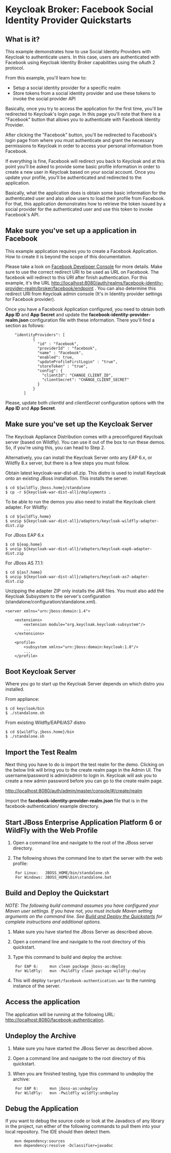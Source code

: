 # Keycloak Broker: Facebook Social Identity Provider Quickstarts

What is it?
-----------

This example demonstrates how to use Social Identity Providers with Keycloak to authenticate users. In this case,
users are authenticated with Facebook using Keycloak Identity Broker capabilities using the oAuth 2 protocol.

From this example, you'll learn how to:

* Setup a social identity provider for a specific realm
* Store tokens from a social identity provider and use these tokens to invoke the social provider API

Basically, once you try to access the application for the first time, you'll be redirected to Keycloak's login page.
In this page you'll note that there is a "Facebook" button that allows you to authenticate with Facebook Identity Provider.

After clicking the "Facebook" button, you'll be redirected to Facebook's login page from where you must authenticate
and grant the necessary permissions to Keycloak in order to access your personal information from Facebook.

If everything is fine, Facebook will redirect you back to Keycloak and at this point you'll be asked to provide some
basic profile information in order to create a new user in Keycloak based on your social account. Once you update your profile,
you'll be authenticated and redirected to the application.

Basically, what the application does is obtain some basic information for the authenticated user and also allow users to
load their profile from Facebook. For that, this application demonstrates how to retrieve the token issued by a social provider
for the authenticated user and use this token to invoke Facebook's API.

Make sure you've set up a application in Facebook
--------------------------------------

This example application requires you to create a Facebook Application. How to create it is beyond the scope of this
documentation.

Please take a look on [Facebook Developer Console](https://developers.facebook.com/apps/) for more details. Make sure to use the correct
redirect URI to be used as URL on Facebook. The facebook will redirect to this URI after finish authentication. For this example, it's the URL
[http://localhost:8080/auth/realms/facebook-identity-provider-realm/broker/facebook/endpoint](http://localhost:8080/auth/realms/facebook-identity-provider-realm/broker/facebook/endpoint) .
You can also determine this redirect URI from Keycloak admin console (It's in Identity provider settings for Facebook provider).

Once you have a Facebook Application configured, you need to obtain both **App ID** and **App Secret** and update the
**facebook-identity-provider-realm.json** configuration file with these information. There you'll find a section as follows:

        "identityProviders": [
                {
                  "id" : "facebook",
                  "providerId" : "facebook",
                  "name" : "Facebook",
                  "enabled": true,
                  "updateProfileFirstLogin" : "true",
                  "storeToken" : "true",
                  "config": {
                    "clientId": "CHANGE_CLIENT_ID",
                    "clientSecret": "CHANGE_CLIENT_SECRET"
                  }
                }
            ]

Please, update both *clientId* and *clientSecret* configuration options with the **App ID** and **App Secret**.

Make sure you've set up the Keycloak Server
--------------------------------------
The Keycloak Appliance Distribution comes with a preconfigured Keycloak server (based on Wildfly).  You can use it out of
the box to run these demos.  So, if you're using this, you can head to Step 2.

Alternatively, you can install the Keycloak Server onto any EAP 6.x, or Wildfly 8.x server, but there is
a few steps you must follow.

Obtain latest keycloak-war-dist-all.zip.  This distro is used to install Keycloak onto an existing JBoss installation.
This installs the server.

    $ cd ${wildfly.jboss.home}/standalone
    $ cp -r ${keycloak-war-dist-all}/deployments .

To be able to run the demos you also need to install the Keycloak client adapter. For Wildfly:

    $ cd ${wildfly.home}
    $ unzip ${keycloak-war-dist-all}/adapters/keycloak-wildfly-adapter-dist.zip

For JBoss EAP 6.x

    $ cd ${eap.home}
    $ unzip ${keycloak-war-dist-all}/adapters/keycloak-eap6-adapter-dist.zip

For JBoss AS 7.1.1:

    $ cd ${as7.home}
    $ unzip ${keycloak-war-dist-all}/adapters/keycloak-as7-adapter-dist.zip

Unzipping the adapter ZIP only installs the JAR files.  You must also add the Keycloak Subsystem to the server's
configuration (standalone/configuration/standalone.xml).

    <server xmlns="urn:jboss:domain:1.4">

        <extensions>
            <extension module="org.keycloak.keycloak-subsystem"/>
            ...
        </extensions>

        <profile>
            <subsystem xmlns="urn:jboss:domain:keycloak:1.0"/>
            ...
        </profile>

Boot Keycloak Server
---------------------------------------
Where you go to start up the Keycloak Server depends on which distro you installed.

From appliance:

```
$ cd keycloak/bin
$ ./standalone.sh
```


From existing Wildfly/EAP6/AS7 distro

```
$ cd ${wildfly.jboss.home}/bin
$ ./standalone.sh
```


Import the Test Realm
---------------------------------------
Next thing you have to do is import the test realm for the demo.  Clicking on the below link will bring you to the
create realm page in the Admin UI.  The username/password is admin/admin to login in.  Keycloak will ask you to
create a new admin password before you can go to the create realm page.

[http://localhost:8080/auth/admin/master/console/#/create/realm](http://localhost:8080/auth/admin/master/console/#/create/realm)

Import the **facebook-identity-provider-realm.json** file that is in the facebook-authentication/ example directory.


Start JBoss Enterprise Application Platform 6 or WildFly with the Web Profile
-------------------------

1. Open a command line and navigate to the root of the JBoss server directory.
2. The following shows the command line to start the server with the web profile:

        For Linux:   JBOSS_HOME/bin/standalone.sh
        For Windows: JBOSS_HOME\bin\standalone.bat


Build and Deploy the Quickstart
-------------------------

_NOTE: The following build command assumes you have configured your Maven user settings. If you have not, you must include Maven setting arguments on the command line. See [Build and Deploy the Quickstarts](../README.md#build-and-deploy-the-quickstarts) for complete instructions and additional options._

1. Make sure you have started the JBoss Server as described above.
2. Open a command line and navigate to the root directory of this quickstart.
3. Type this command to build and deploy the archive:

        For EAP 6:     mvn clean package jboss-as:deploy
        For WildFly:   mvn -Pwildfly clean package wildfly:deploy

4. This will deploy `target/facebook-authentication.war` to the running instance of the server.


Access the application
---------------------

The application will be running at the following URL: <http://localhost:8080/facebook-authentication>.


Undeploy the Archive
--------------------

1. Make sure you have started the JBoss Server as described above.
2. Open a command line and navigate to the root directory of this quickstart.
3. When you are finished testing, type this command to undeploy the archive:

        For EAP 6:     mvn jboss-as:undeploy
        For WildFly:   mvn -Pwildfly wildfly:undeploy


Debug the Application
------------------------------------

If you want to debug the source code or look at the Javadocs of any library in the project, run either of the following commands to pull them into your local repository. The IDE should then detect them.

        mvn dependency:sources
        mvn dependency:resolve -Dclassifier=javadoc